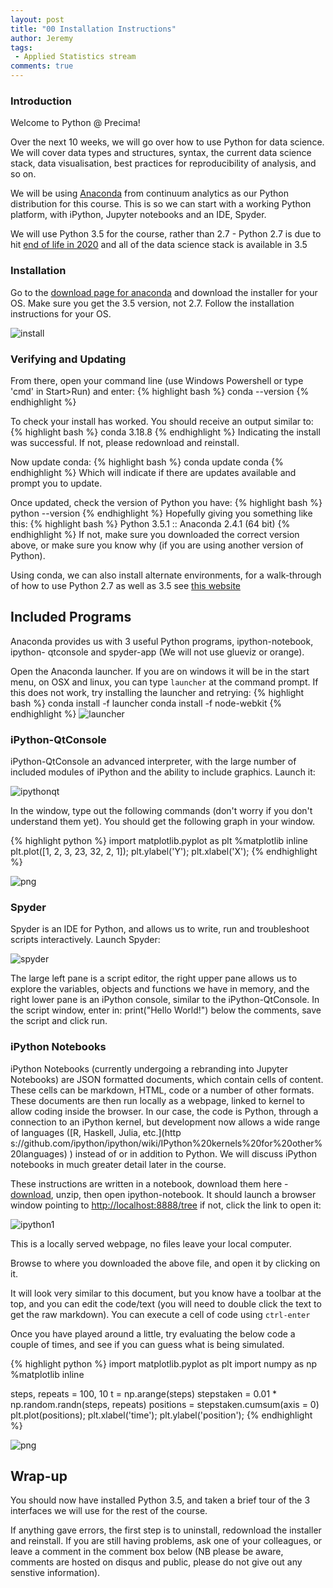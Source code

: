 ```yaml
---
layout: post
title: "00 Installation Instructions"
author: Jeremy
tags:
 - Applied Statistics stream
comments: true
---
```


### Introduction

Welcome to Python @ Precima!

Over the next 10 weeks, we will go over how to use Python for data science. We
will cover data types and structures, syntax, the current data science stack,
data visualisation, best practices for reproducibility of analysis, and so on.

We will be using [Anaconda](https://www.continuum.io/why-anaconda) from
continuum analytics as our Python distribution for this course. This is so we
can start with a working Python platform, with iPython, Jupyter notebooks and
an IDE, Spyder.

We will use Python 3.5 for the course, rather than 2.7 - Python 2.7 is due to
hit [end of life in 2020](http://legacy.python.org/dev/peps/pep-0373/) and all
of the data science stack is available in 3.5

### Installation

Go to the [download page for anaconda](https://www.continuum.io/downloads) and
download the installer for your OS. Make sure you get the 3.5 version, not 2.7.
Follow the installation instructions for your OS.

![install](/pythoncourse/assets/install/websiteinstall.png)

### Verifying and Updating

From there, open your command line (use Windows Powershell or type 'cmd' in Start>Run) and enter:
{% highlight bash %}
conda --version
{% endhighlight %}

To check your install has worked. You should receive an output similar to:
{% highlight bash %}
conda 3.18.8
{% endhighlight %}
Indicating the install was successful. If not, please redownload and reinstall.

Now update conda:
{% highlight bash %}
conda update conda
{% endhighlight %}
Which will indicate if there are updates available and prompt you to update.

Once updated, check the version of Python you have:
{% highlight bash %}
python --version
{% endhighlight %}
Hopefully giving you something like this:
{% highlight bash %}
Python 3.5.1 :: Anaconda 2.4.1 (64 bit)
{% endhighlight %}
If not, make sure you downloaded the correct version above, or make sure you
know why (if you are using another version of Python).

Using conda, we can also install alternate environments, for a walk-through of
how to use Python 2.7 as well as 3.5 see [this
website](http://conda.pydata.org/docs/py2or3.html)

## Included Programs

Anaconda provides us with 3 useful Python programs, ipython-notebook, ipython-
qtconsole and spyder-app (We will not use glueviz or orange).

Open the Anaconda launcher. If you are on windows it will be in the start menu,
on OSX and linux, you can type `launcher` at the command prompt. If this does
not work, try installing the launcher and retrying:
{% highlight bash %}
conda install -f launcher
conda install -f node-webkit
{% endhighlight %}
![launcher](/pythoncourse/assets/install/launcher.png)

### iPython-QtConsole

iPython-QtConsole an advanced interpreter, with the large number of included
modules of iPython and the ability to include graphics. Launch it:

![ipythonqt](/pythoncourse//assets/install/ipythonqt.png)

In the window, type out the following commands (don't worry if you don't
understand them yet). You should get the following graph in your window.


{% highlight python %}
import matplotlib.pyplot as plt
%matplotlib inline
plt.plot([1, 2, 3, 23, 32, 2, 1]);
plt.ylabel('Y');
plt.xlabel('X');
{% endhighlight %}


![png](/pythoncourse/assets/install/output_27_1.png)


### Spyder

Spyder is an IDE for Python, and allows us to write, run and troubleshoot
scripts interactively. Launch Spyder:

![spyder](/pythoncourse/assets/install/spyder.png)

The large left pane is a script editor, the right upper pane allows us to
explore the variables, objects and functions we have in memory, and the right
lower pane is an iPython console, similar to the iPython-QtConsole. In the
script window, enter in:
print("Hello World!")
below the comments, save the script and click run.

### iPython Notebooks

iPython Notebooks (currently undergoing a rebranding into Jupyter Notebooks) are
JSON formatted documents, which contain cells of content. These cells can be
markdown, HTML, code or a number of other formats. These documents are then run
locally as a webpage, linked to kernel to allow coding inside the browser. In
our case, the code is Python, through a connection to an iPython kernel, but
development now allows a wide range of languages ([R, Haskell, Julia, etc.](http
s://github.com/ipython/ipython/wiki/IPython%20kernels%20for%20other%20languages)
) instead of or in addition to Python. We will discuss iPython notebooks in much
greater detail later in the course.

These instructions are written in a notebook, download them here -
[download](/pythoncourse/assets/install/notebook.zip), unzip, then open ipython-notebook. It should
launch a browser window pointing to [http://localhost:8888/tree](http://localhost:8888/tree) if not, click the
link to open it:

![ipython1](/pythoncourse/assets/install/ipython1.png)

This is a locally served webpage, no files leave your local computer.

Browse to where you downloaded the above file, and open it by clicking on it.

It will look very similar to this document, but you know have a toolbar at the
top, and you can edit the code/text (you will need to double click the text to
get the raw markdown). You can execute a cell of code using `ctrl-enter`

Once you have played around a little, try evaluating the below code a couple of
times, and see if you can guess what is being simulated.


{% highlight python %}
import matplotlib.pyplot as plt
import numpy as np
%matplotlib inline

steps, repeats = 100, 10
t = np.arange(steps)
stepstaken = 0.01 * np.random.randn(steps, repeats)
positions = stepstaken.cumsum(axis = 0)
plt.plot(positions);
plt.xlabel('time');
plt.ylabel('position');
{% endhighlight %}


![png](/pythoncourse/assets/install/output_36_0.png)


## Wrap-up

You should now have installed Python 3.5, and taken a brief tour of the 3
interfaces we will use for the rest of the course.

If anything gave errors, the first step is to uninstall, redownload the
installer and reinstall. If you are still having problems, ask one of your
colleagues, or leave a comment in the comment box below (NB please be aware,
comments are hosted on disqus and public, please do not give out any senstive
information).
